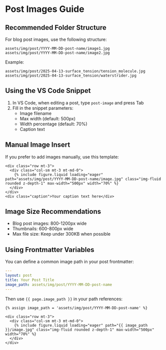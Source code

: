 # Post Images Guide

## Recommended Folder Structure

For blog post images, use the following structure:

```
assets/img/post/YYYY-MM-DD-post-name/image1.jpg
assets/img/post/YYYY-MM-DD-post-name/image2.jpg
```

Example:

```
assets/img/post/2025-04-13-surface_tension/tension_molecule.jpg
assets/img/post/2025-04-13-surface_tension/waterstrider.jpg
```

## Using the VS Code Snippet

1. In VS Code, when editing a post, type `post-image` and press Tab
2. Fill in the snippet parameters:
   - Image filename
   - Max width (default: 500px)
   - Width percentage (default: 70%)
   - Caption text

## Manual Image Insert

If you prefer to add images manually, use this template:

```liquid
<div class="row mt-3">
  <div class="col-sm mt-3 mt-md-0">
    {% include figure.liquid loading="eager" path="assets/img/post/YYYY-MM-DD-post-name/image.jpg" class="img-fluid rounded z-depth-1" max-width="500px" width="70%" %}
  </div>
</div>
<div class="caption">Your caption text here</div>
```

## Image Size Recommendations

- Blog post images: 800-1200px wide
- Thumbnails: 600-800px wide
- Max file size: Keep under 300KB when possible

## Using Frontmatter Variables

You can define a common image path in your post frontmatter:

```yaml
---
layout: post
title: Your Post Title
image_path: assets/img/post/YYYY-MM-DD-post-name
---
```

Then use `{{ page.image_path }}` in your path references:

```liquid
{% assign image_path = 'assets/img/post/YYYY-MM-DD-post-name' %}

<div class="row mt-3">
  <div class="col-sm mt-3 mt-md-0">
    {% include figure.liquid loading="eager" path="{{ image_path }}/image.jpg" class="img-fluid rounded z-depth-1" max-width="500px" width="70%" %}
  </div>
</div>
```
